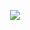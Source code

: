 <p align="center">
  <a href = "https://dirkwhoffmann.github.io/vAmiga"><img src="https://dirkwhoffmann.github.io/vAmiga/images/redirect3.png"></a>
</p>
